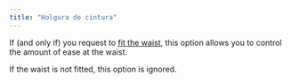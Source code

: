 ```yaml
---
title: "Holgura de cintura"
---
```


If (and only if) you request to [fit the waist](/docs/designs/teagan/options/curvetowaist), this option allows you to control the amount of ease at the waist.

If the waist is not fitted, this option is ignored.
